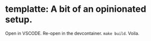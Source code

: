 # templatte: A bit of an opinionated setup.

Open in VSCODE.
Re-open in the devcontainer.
`make build`.
Voila.
